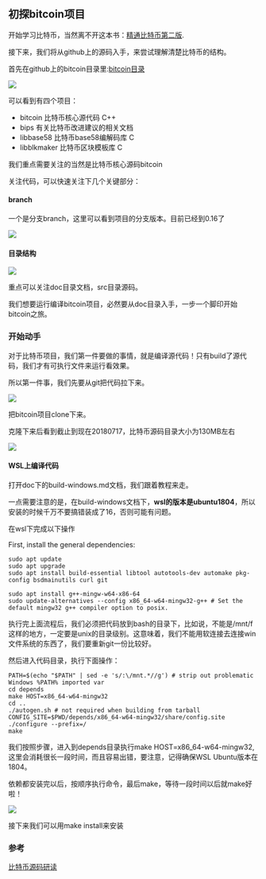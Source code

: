 ## 初探bitcoin项目
开始学习比特币，当然离不开这本书：[精通比特币第二版](http://book.8btc.com/books/6/masterbitcoin2cn/_book/second_edition_changes.html).

接下来，我们将从github上的源码入手，来尝试理解清楚比特币的结构。


首先在github上的bitcoin目录里:[bitcoin目录](https://github.com/bitcoin)

![](image/bitcoin0.png)

可以看到有四个项目：

 - bitcoin 比特币核心源代码 C++
 - bips 有关比特币改进建议的相关文档
 - libbase58 比特币base58编解码库 C
 - libblkmaker 比特币区块模板库 C

我们重点需要关注的当然是比特币核心源码bitcoin

关注代码，可以快速关注下几个关键部分：
#### branch
一个是分支branch，这里可以看到项目的分支版本。目前已经到0.16了

![](image/bitcoin1.png)

#### 目录结构
![](image/bitcoin2.png)

重点可以关注doc目录文档，src目录源码。

我们想要运行编译bitcoin项目，必然要从doc目录入手，一步一个脚印开始bitcoin之旅。

### 开始动手
对于比特币项目，我们第一件要做的事情，就是编译源代码！只有build了源代码，我们才有可执行文件来运行看效果。

所以第一件事，我们先要从git把代码拉下来。

![](image/bitcoin3.png)

把bitcoin项目clone下来。

克隆下来后看到截止到现在20180717，比特币源码目录大小为130MB左右

![](image/bitcoin4.png)

#### WSL上编译代码
打开doc下的build-windows.md文档，我们跟着教程来走。

一点需要注意的是，在build-windows文档下，**wsl的版本是ubuntu1804**，所以安装的时候千万不要搞错装成了16，否则可能有问题。

在wsl下完成以下操作

First, install the general dependencies:

```
sudo apt update
sudo apt upgrade
sudo apt install build-essential libtool autotools-dev automake pkg-config bsdmainutils curl git

sudo apt install g++-mingw-w64-x86-64
sudo update-alternatives --config x86_64-w64-mingw32-g++ # Set the default mingw32 g++ compiler option to posix.
```

执行完上面流程后，我们必须把代码放到bash的目录下，比如说，不能是/mnt/f这样的地方，一定要是unix的目录级别。这意味着，我们不能用软连接去连接win文件系统的东西了，我们要重新git一份比较好。

然后进入代码目录，执行下面操作：

```
PATH=$(echo "$PATH" | sed -e 's/:\/mnt.*//g') # strip out problematic Windows %PATH% imported var
cd depends
make HOST=x86_64-w64-mingw32
cd ..
./autogen.sh # not required when building from tarball
CONFIG_SITE=$PWD/depends/x86_64-w64-mingw32/share/config.site ./configure --prefix=/
make
```

我们按照步骤，进入到depends目录执行make HOST=x86_64-w64-mingw32,这里会消耗很长一段时间，而且容易出错，要注意，记得确保WSL Ubuntu版本在1804。

依赖都安装完以后，按顺序执行命令，最后make，等待一段时间以后就make好啦！

![](image/bitcoin5.png)

接下来我们可以用make install来安装

### 参考
[比特币源码研读](https://juejin.im/post/5ae0722e6fb9a07aa047ad88)
